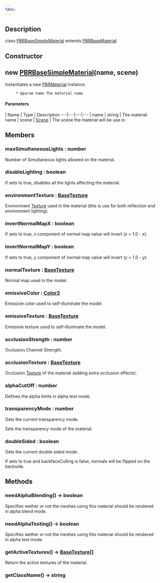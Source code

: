 ```yaml
---
TAGS:
---
```

## Description

class [PBRBaseSimpleMaterial](/classes/3.1/PBRBaseSimpleMaterial) extends [PBRBaseMaterial](/classes/3.1/PBRBaseMaterial)



## Constructor

## new [PBRBaseSimpleMaterial](/classes/3.1/PBRBaseSimpleMaterial)(name, scene)

Instantiates a new [PBRMaterial](/classes/3.1/PBRMaterial) instance.

         * @param name The material name

#### Parameters
 | Name | Type | Description
---|---|---|---
 | name | string |  The material name
 | scene | [Scene](/classes/3.1/Scene) |  The scene the material will be use in.
## Members

### maxSimultaneousLights : number

Number of Simultaneous lights allowed on the material.

### disableLighting : boolean

If sets to true, disables all the lights affecting the material.

### environmentTexture : [BaseTexture](/classes/3.1/BaseTexture)

Environment [Texture](/classes/3.1/Texture) used in the material (this is use for both reflection and environment lighting).

### invertNormalMapX : boolean

If sets to true, x component of normal map value will invert (x = 1.0 - x).

### invertNormalMapY : boolean

If sets to true, y component of normal map value will invert (y = 1.0 - y).

### normalTexture : [BaseTexture](/classes/3.1/BaseTexture)

Normal map used in the model.

### emissiveColor : [Color3](/classes/3.1/Color3)

Emissivie color used to self-illuminate the model.

### emissiveTexture : [BaseTexture](/classes/3.1/BaseTexture)

Emissivie texture used to self-illuminate the model.

### occlusionStrength : number

Occlusion Channel Strenght.

### occlusionTexture : [BaseTexture](/classes/3.1/BaseTexture)

Occlusion [Texture](/classes/3.1/Texture) of the material (adding extra occlusion effects).

### alphaCutOff : number

Defines the alpha limits in alpha test mode.

### transparencyMode : number

Gets the current transparency mode.

Sets the transparency mode of the material.

### doubleSided : boolean

Gets the current double sided mode.

If sets to true and backfaceCulling is false, normals will be flipped on the backside.

## Methods

### needAlphaBlending() &rarr; boolean

Specifies wether or not the meshes using this material should be rendered in alpha blend mode.
### needAlphaTesting() &rarr; boolean

Specifies wether or not the meshes using this material should be rendered in alpha test mode.
### getActiveTextures() &rarr; [BaseTexture](/classes/3.1/BaseTexture)[]

Return the active textures of the material.
### getClassName() &rarr; string


